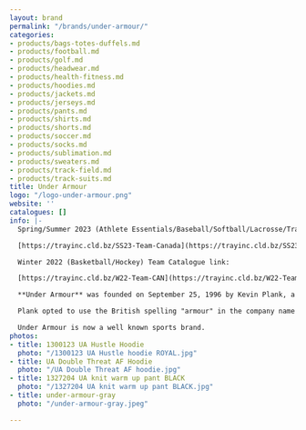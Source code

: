 ```yaml
---
layout: brand
permalink: "/brands/under-armour/"
categories:
- products/bags-totes-duffels.md
- products/football.md
- products/golf.md
- products/headwear.md
- products/health-fitness.md
- products/hoodies.md
- products/jackets.md
- products/jerseys.md
- products/pants.md
- products/shirts.md
- products/shorts.md
- products/soccer.md
- products/socks.md
- products/sublimation.md
- products/sweaters.md
- products/track-field.md
- products/track-suits.md
title: Under Armour
logo: "/logo-under-armour.png"
website: ''
catalogues: []
info: |-
  Spring/Summer 2023 (Athlete Essentials/Baseball/Softball/Lacrosse/Track/Soccer/Volleyball) Team Catalogue link:

  [https://trayinc.cld.bz/SS23-Team-Canada](https://trayinc.cld.bz/SS23-Team-Canada "https://trayinc.cld.bz/SS23-Team-Canada")

  Winter 2022 (Basketball/Hockey) Team Catalogue link:

  [https://trayinc.cld.bz/W22-Team-CAN](https://trayinc.cld.bz/W22-Team-CAN "https://trayinc.cld.bz/W22-Team-CAN")

  **Under Armour** was founded on September 25, 1996 by Kevin Plank, a then 24-year-old former special teams captain of the University of Maryland football team. Plank initially began the business from his grandmother's basement in Washington, D.C.

  Plank opted to use the British spelling "armour" in the company name because the toll-free vanity number was still available for that version.

  Under Armour is now a well known sports brand.
photos:
- title: 1300123 UA Hustle Hoodie
  photo: "/1300123 UA Hustle hoodie ROYAL.jpg"
- title: UA Double Threat AF Hoodie
  photo: "/UA Double Threat AF hoodie.jpg"
- title: 1327204 UA knit warm up pant BLACK
  photo: "/1327204 UA knit warm up pant BLACK.jpg"
- title: under-armour-gray
  photo: "/under-armour-gray.jpeg"

---
```

